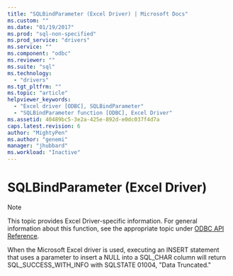 ```yaml
---
title: "SQLBindParameter (Excel Driver) | Microsoft Docs"
ms.custom: ""
ms.date: "01/19/2017"
ms.prod: "sql-non-specified"
ms.prod_service: "drivers"
ms.service: ""
ms.component: "odbc"
ms.reviewer: ""
ms.suite: "sql"
ms.technology: 
  - "drivers"
ms.tgt_pltfrm: ""
ms.topic: "article"
helpviewer_keywords: 
  - "Excel driver [ODBC], SQLBindParameter"
  - "SQLBindParameter function [ODBC], Excel Driver"
ms.assetid: 40489bc5-3e2a-425e-892d-e0dc037f4d7a
caps.latest.revision: 6
author: "MightyPen"
ms.author: "genemi"
manager: "jhubbard"
ms.workload: "Inactive"
---
```

# SQLBindParameter (Excel Driver)
> [!NOTE]  
>  This topic provides Excel Driver-specific information. For general information about this function, see the appropriate topic under [ODBC API Reference](../../odbc/reference/syntax/odbc-api-reference.md).  
  
 When the Microsoft Excel driver is used, executing an INSERT statement that uses a parameter to insert a NULL into a SQL_CHAR column will return SQL_SUCCESS_WITH_INFO with SQLSTATE 01004, "Data Truncated."
